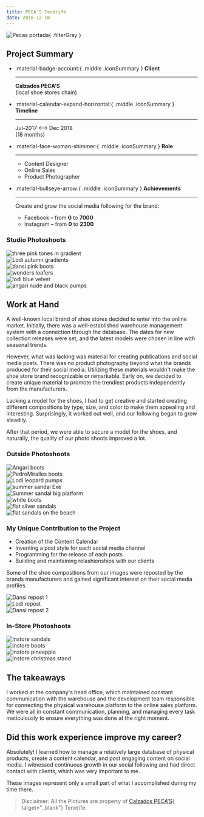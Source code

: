```yaml
---
title: PECA'S Tenerife
date: 2018-12-10
---
```


![Pecas portada](https://anelllya.github.io/portfolio/img/pecas/outside-jonisand.webp){ .filterGray }

## Project Summary

<div class="grid cards" markdown>

-   :material-badge-account:{ .middle .iconSummary }  __Client__

    ---

    **Calzados PECA’S** <br>
    (local shoe stores chain)

-   :material-calendar-expand-horizontal:{ .middle .iconSummary }  __Timeline__

    ---

    Jul-2017 <--> Dec 2018 <br>
    (18 months)

-   :material-face-woman-shimmer:{ .middle .iconSummary }  __Role__

    ---

    - Content Designer 
    - Online Sales
    - Product Photographer

-   :material-bullseye-arrow:{ .middle .iconSummary }  __Achievements__

    ---

    Create and grow the social media following for the brand: <br>

    - Facebook – from **0** to **7000** 
    - Instagram – from **0** to **2300** 

</div>

### Studio Photoshoots

<div class="galleryFlex">

<div class="galleryItems">
    <div>
        <img src="https://anelllya.github.io/portfolio/img/pecas/studio-sand.webp" alt="three pink tones in gradient" />
    </div>
    <div>
        <img src="https://anelllya.github.io/portfolio/img/pecas/studio-lodi.webp" alt="Lodi autumn gradients" />
    </div>
    <div>
        <img src="https://anelllya.github.io/portfolio/img/pecas/studio-dansi.webp" alt="dansi pink boots" />
    </div>
    <div>
        <img src="https://anelllya.github.io/portfolio/img/pecas/studio-wond.webp" alt="wonders loafers" />
    </div>
    <div>
        <img src="https://anelllya.github.io/portfolio/img/pecas/studio-lodi-marino.webp" alt="lodi blue velvet" />
    </div>    
    <div>
        <img src="https://anelllya.github.io/portfolio/img/pecas/studio-angari.webp" alt="angari nude and black pumps" />
    </div>    
</div>

</div>


## Work at Hand

A well-known local brand of shoe stores decided to enter into the online market. Initially, there was a well-established warehouse management system with a connection through the database. The dates for new collection releases were set, and the latest models were chosen in line with seasonal trends.

However, what was lacking was material for creating publications and social media posts. There was no product photography beyond what the brands produced for their social media. Utilizing these materials wouldn't make the shoe store brand recognizable or remarkable. Early on, we decided to create unique material to promote the trendiest products independently from the manufacturers.

Lacking a model for the shoes, I had to get creative and started creating different compositions by type, size, and color to make them appealing and interesting. Surprisingly, it worked out well, and our following began to grow steadily.

After that period, we were able to secure a model for the shoes, and naturally, the quality of our photo shoots improved a lot.

### Outside Photoshoots

<div class="galleryFlex">

<div class="galleryItems">
    <div>
        <img src="https://anelllya.github.io/portfolio/img/pecas/outside-angari-botin.webp" alt="Angari boots" />
    </div>
    <div>
        <img src="https://anelllya.github.io/portfolio/img/pecas/outside-botinpedro.webp" alt="PedroMiralles boots" />
    </div>
    <div>
        <img src="https://anelllya.github.io/portfolio/img/pecas/outside-falda.webp" alt="Lodi leopard pumps" />
    </div>
    <div>
        <img src="https://anelllya.github.io/portfolio/img/pecas/outside-Sandalia-de-tira-exe.webp" alt="summer sandal Exe" />
    </div>
    <div>
        <img src="https://anelllya.github.io/portfolio/img/pecas/outside-Sandalias.webp" alt="Summer sandal big platform" />
    </div>    
    <div>
        <img src="https://anelllya.github.io/portfolio/img/pecas/outside-lodi.webp" alt="white boots" />
    </div>
    <div>
        <img src="https://anelllya.github.io/portfolio/img/pecas/outside-Sandalia-plana.webp" alt="flat silver sandals" />
    </div>  
    <div>
        <img src="https://anelllya.github.io/portfolio/img/pecas/outside-Sandalia de tira.webp" alt="flat sandals on the beach" />
    </div>   
</div>

</div>

### My Unique Contribution to the Project

- Creation of the Content Calendar
- Inventing a post style for each social media channel
- Programming for the release of each posts
- Building and maintaining relashionships with our clients

Some of the shoe compositions from our images were reposted by the brands manufacturers and gained significant interest on their social media profiles.

<div class="galGrid">

<div class="galGridItem">
    <div>
        <img src="https://anelllya.github.io/portfolio/img/pecas/Dansi-shoes-repost-2.webp" alt=" Dansi repost 1" />
    </div>
    <div>
        <img src="https://anelllya.github.io/portfolio/img/pecas/Lodi-shoes-captura.webp" alt=" Lodi repost" />
    </div>
    <div>
        <img src="https://anelllya.github.io/portfolio/img/pecas/Dansi-shoes-repost.webp" alt="Dansi repost 2" />
    </div>    
</div>

</div>

### In-Store Photoshoots

<div class="galleryFlex">

<div class="galleryItems">
    <div>
        <img src="https://anelllya.github.io/portfolio/img/pecas/instore-lodi-sandals.webp" alt="instore sandals" />
    </div>
    <div>
        <img src="https://anelllya.github.io/portfolio/img/pecas/instore-panamajacks.webp" alt="instore boots" />
    </div>
    <div>
        <img src="https://anelllya.github.io/portfolio/img/pecas/instore-wereopen.webp" alt="instore pineapple" />
    </div>
    <div>
        <img src="https://anelllya.github.io/portfolio/img/pecas/instore-christmas.webp" alt="instore christmas stand" />
    </div>
 
</div>

</div>

## The takeaways

I worked at the company's head office, which maintained constant communication with the warehouse and the development team responsible for connecting the physical warehouse platform to the online sales platform. We were all in constant communication, planning, and managing every task meticulously to ensure everything was done at the right moment.

## Did this work experience improve my career?

Absolutely! I learned how to manage a relatively large database of physical products, create a content calendar, and post engaging content on social media. I witnessed continuous growth in our social following and had direct contact with clients, which was very important to me.

These images represent only a small part of what I accomplished during my time there.

> Disclaimer: All the Pictures are property of [Calzados PECA’S](https://pecas.com){ target="_blank"} Tenerife. 